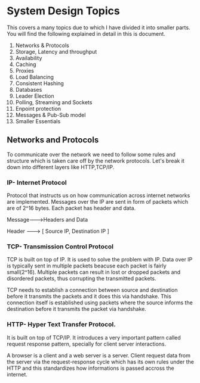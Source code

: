 # System Design Topics
This covers a many topics due to which I have divided it into smaller parts. You will find the following explained in detail in this is document.

1. Networks & Protocols
2. Storage, Latency and throughput
3. Availability
4. Caching
5. Proxies 
6. Load Balancing
7. Consistent Hashing
8. Databases
9. Leader Election
10. Polling, Streaming and Sockets
11. Enpoint protection
12. Messages & Pub-Sub model
13. Smaller Essentials


## Networks and Protocols
To communicate over the network we need to follow some rules and structure which is taken care off by the network protocols. Let's break it down into different layers like HTTP,TCP/IP.

### IP- Internet Protocol
Protocol that instructs us on how communication across internet networks are implemented. Messages over the IP are sent in form of packets which are of 2^16 bytes. Each packet has header and data.

Message--->Headers and Data

Header ---> [ Source IP, Destination IP ]


### TCP- Transmission Control Protocol
TCP is built on top of IP. It is used to solve the problem with IP. Data over IP is typically sent in multiple packets beacuse each packet is fairly small(2^16). Multiple packets can result in lost or dropped packets and disordered packets, thus corrupting the transmitted packets.

TCP needs to establish a connection between source and destination before it transmits the packets and it does this via handshake. This connection itself is established using packets where the source informs the destination before it transmits the packet via handshake.

### HTTP- Hyper Text Transfer Protocol.
It is built on top of TCP/IP. It introduces a very important pattern called request response pattern, specially for client server interactions.

A browser is a client and a web server is a server. Client request data from the server via the request-response cycle which has its own rules under the HTTP and this standardizes how informations is passed accross the internet.
